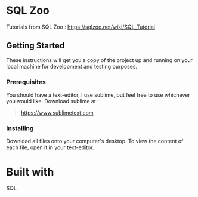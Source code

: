 # **SQL Zoo**

Tutorials from SQL Zoo : https://sqlzoo.net/wiki/SQL_Tutorial

## **Getting Started**

These instructions will get you a copy of the project up and running on your local machine for development and testing purposes.

### **Prerequisites**

You should have a text-editor, I use sublime, but feel free to use whichever you would like. Download sublime at :

>https://www.sublimetext.com

### **Installing**

Download all files onto your computer's desktop. To view the content of each file, open it in your text-editor.

# **Built with**

SQL
